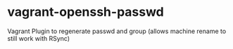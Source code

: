 # vagrant-openssh-passwd
Vagrant Plugin to regenerate passwd and group (allows machine rename to still work with RSync)

